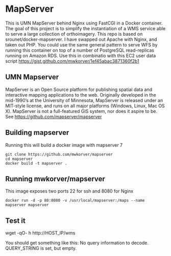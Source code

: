 # MapServer

This is UMN MapServer behind Nginx using FastCGI in a Docker container.
The goal of this project is to simplify the instantiation of a WMS service able to serve a large collection of orthoimagery. 
This repo is based on srounet/docker-mapserver. I have swapped out Apache with Nginx, and taken out PHP. You could use the same general pattern to serve WFS by running this container on top of a number of PostgreSQL read-replicas running on Amazon RDS.
Use this in combinatio with this EC2 user data script https://gist.github.com/mwkorver/1ef45abac3871360f2b1

## UMN Mapserver

MapServer is an Open Source platform for publishing spatial data and interactive mapping applications to the web. Originally developed in the mid-1990’s at the University of Minnesota, MapServer is released under an MIT-style license, and runs on all major platforms (Windows, Linux, Mac OS X). MapServer is not a full-featured GIS system, nor does it aspire to be.
See https://github.com/mapserver/mapserver 

## Building mapserver

Running this will build a docker image with mapserver 7

    git clone https://github.com/mwkorver/mapserver
    cd mapserver
    docker build -t mapserver .

## Running mwkorver/mapserver

This image exposes two ports 22 for ssh and 8080 for Nginx

    docker run -d -p 80:8080 -v /usr/local/mapserver:/maps --name mapserver mapserver

## Test it

wget -qO- h http://HOST_IP/wms

You should get something like this:
No query information to decode. QUERY_STRING is set, but empty. 
